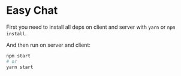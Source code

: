 # Easy Chat

First you need to install all deps on client and server with `yarn` or `npm install`.

And then run on server and client:
```bash
npm start
# or
yarn start
```
